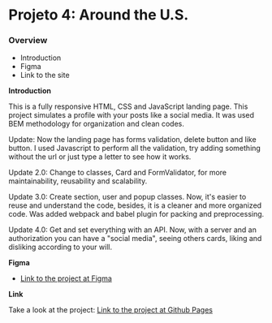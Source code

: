 # Projeto 4: Around the U.S.
### Overview
* Introduction
* Figma
* Link to the site

**Introduction**

  This is a fully responsive HTML, CSS and JavaScript landing page. This project simulates a profile with your posts like a social media.
  It was used BEM methodology for organization and clean codes.

  Update: Now the landing page has forms validation, delete button and like button. I used Javascript to perform all the validation, try adding something without the url or just type a letter to see how it works.

  Update 2.0: Change to classes, Card and FormValidator, for more maintainability, reusability and scalability.

  Update 3.0: Create section, user and popup classes. Now, it's easier to reuse and understand the code, besides, it is a cleaner and more organized code. Was added webpack and babel plugin for packing and preprocessing.

  Update 4.0: Get and set everything with an API. Now, with a server and an authorization you can have a "social media", seeing others cards, liking and disliking according to your will.

**Figma**

* [Link to the project at Figma](https://www.figma.com/file/XfB6BSINvliub43JgKza1e/WEB.-Sprint-4.-Around-The-U.S.-desktop-%2B-mobile-pt?node-id=0-1&t=eLFdrcNIQhaEIinR-0)

**Link**

Take a look at the project: [Link to the project at Github Pages](https://gxelol.github.io/web_project_4_ptbr/)
